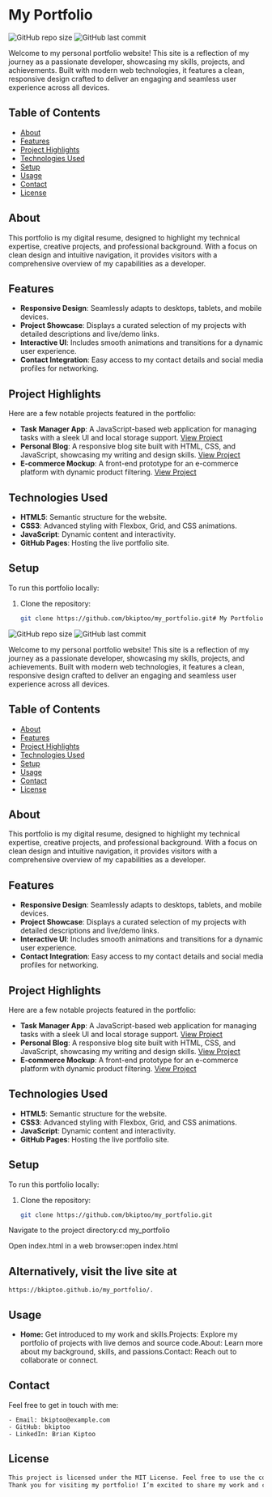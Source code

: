 # My Portfolio

![GitHub repo size](https://img.shields.io/github/repo-size/bkiptoo/my_portfolio)
![GitHub last commit](https://img.shields.io/github/last-commit/bkiptoo/my_portfolio)

Welcome to my personal portfolio website! This site is a reflection of my journey as a passionate developer, showcasing my skills, projects, and achievements. Built with modern web technologies, it features a clean, responsive design crafted to deliver an engaging and seamless user experience across all devices.

## Table of Contents
- [About](#about)
- [Features](#features)
- [Project Highlights](#project-highlights)
- [Technologies Used](#technologies-used)
- [Setup](#setup)
- [Usage](#usage)
- [Contact](#contact)
- [License](#license)

## About
This portfolio is my digital resume, designed to highlight my technical expertise, creative projects, and professional background. With a focus on clean design and intuitive navigation, it provides visitors with a comprehensive overview of my capabilities as a developer.

## Features
- **Responsive Design**: Seamlessly adapts to desktops, tablets, and mobile devices.
- **Project Showcase**: Displays a curated selection of my projects with detailed descriptions and live/demo links.
- **Interactive UI**: Includes smooth animations and transitions for a dynamic user experience.
- **Contact Integration**: Easy access to my contact details and social media profiles for networking.

## Project Highlights
Here are a few notable projects featured in the portfolio:
- **Task Manager App**: A JavaScript-based web application for managing tasks with a sleek UI and local storage support. [View Project](https://github.com/bkiptoo/task-manager)
- **Personal Blog**: A responsive blog site built with HTML, CSS, and JavaScript, showcasing my writing and design skills. [View Project](https://github.com/bkiptoo/personal-blog)
- **E-commerce Mockup**: A front-end prototype for an e-commerce platform with dynamic product filtering. [View Project](https://github.com/bkiptoo/ecommerce-mockup)

## Technologies Used
- **HTML5**: Semantic structure for the website.
- **CSS3**: Advanced styling with Flexbox, Grid, and CSS animations.
- **JavaScript**: Dynamic content and interactivity.
- **GitHub Pages**: Hosting the live portfolio site.

## Setup
To run this portfolio locally:
1. Clone the repository:
   ```bash
   git clone https://github.com/bkiptoo/my_portfolio.git# My Portfolio

![GitHub repo size](https://img.shields.io/github/repo-size/bkiptoo/my_portfolio)
![GitHub last commit](https://img.shields.io/github/last-commit/bkiptoo/my_portfolio)

Welcome to my personal portfolio website! This site is a reflection of my journey as a passionate developer, showcasing my skills, projects, and achievements. Built with modern web technologies, it features a clean, responsive design crafted to deliver an engaging and seamless user experience across all devices.

## Table of Contents
- [About](#about)
- [Features](#features)
- [Project Highlights](#project-highlights)
- [Technologies Used](#technologies-used)
- [Setup](#setup)
- [Usage](#usage)
- [Contact](#contact)
- [License](#license)

## About
This portfolio is my digital resume, designed to highlight my technical expertise, creative projects, and professional background. With a focus on clean design and intuitive navigation, it provides visitors with a comprehensive overview of my capabilities as a developer.

## Features
- **Responsive Design**: Seamlessly adapts to desktops, tablets, and mobile devices.
- **Project Showcase**: Displays a curated selection of my projects with detailed descriptions and live/demo links.
- **Interactive UI**: Includes smooth animations and transitions for a dynamic user experience.
- **Contact Integration**: Easy access to my contact details and social media profiles for networking.

## Project Highlights
Here are a few notable projects featured in the portfolio:
- **Task Manager App**: A JavaScript-based web application for managing tasks with a sleek UI and local storage support. [View Project](https://github.com/bkiptoo/task-manager)
- **Personal Blog**: A responsive blog site built with HTML, CSS, and JavaScript, showcasing my writing and design skills. [View Project](https://github.com/bkiptoo/personal-blog)
- **E-commerce Mockup**: A front-end prototype for an e-commerce platform with dynamic product filtering. [View Project](https://github.com/bkiptoo/ecommerce-mockup)

## Technologies Used
- **HTML5**: Semantic structure for the website.
- **CSS3**: Advanced styling with Flexbox, Grid, and CSS animations.
- **JavaScript**: Dynamic content and interactivity.
- **GitHub Pages**: Hosting the live portfolio site.

## Setup
To run this portfolio locally:
1. Clone the repository:
   ```bash
   git clone https://github.com/bkiptoo/my_portfolio.git


Navigate to the project directory:cd my_portfolio


Open index.html in a web browser:open index.html



## Alternatively, visit the live site at 
``https://bkiptoo.github.io/my_portfolio/.``

## Usage
- **Home:** Get introduced to my work and skills.Projects: Explore my portfolio of projects with live demos and source code.About: Learn more about my background, skills, and passions.Contact: Reach out to collaborate or connect.
## Contact
Feel free to get in touch with me:
```
- Email: bkiptoo@example.com
- GitHub: bkiptoo
- LinkedIn: Brian Kiptoo
```

## License
```bash
This project is licensed under the MIT License. Feel free to use the code as inspiration for your own portfolio!
Thank you for visiting my portfolio! I’m excited to share my work and connect with others in the tech community.
